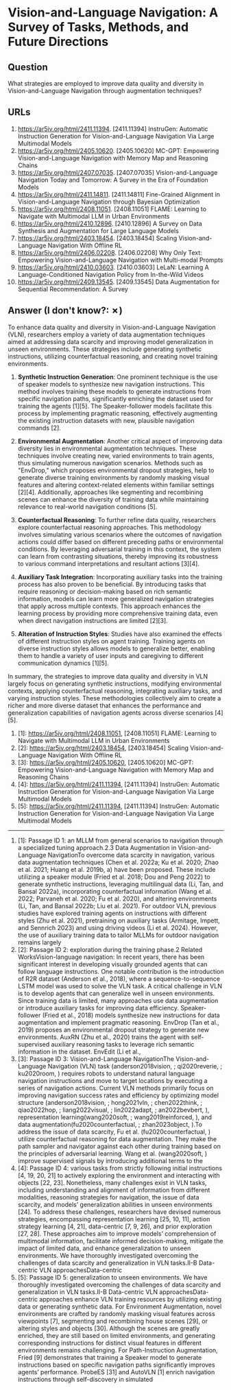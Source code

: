 # Vision-and-Language Navigation: A Survey of Tasks, Methods, and Future Directions

## Question

What strategies are employed to improve data quality and diversity in Vision-and-Language Navigation through augmentation techniques?

## URLs

1. https://ar5iv.org/html/2411.11394. [2411.11394] InstruGen: Automatic Instruction Generation for Vision-and-Language Navigation Via Large Multimodal Models
2. https://ar5iv.org/html/2405.10620. [2405.10620] MC-GPT: Empowering Vision-and-Language Navigation with Memory Map and Reasoning Chains
3. https://ar5iv.org/html/2407.07035. [2407.07035] Vision-and-Language Navigation Today and Tomorrow: A Survey in the Era of Foundation Models
4. https://ar5iv.org/html/2411.14811. [2411.14811] Fine-Grained Alignment in Vision-and-Language Navigation through Bayesian Optimization
5. https://ar5iv.org/html/2408.11051. [2408.11051] FLAME: Learning to Navigate with Multimodal LLM in Urban Environments
6. https://ar5iv.org/html/2410.12896. [2410.12896] A Survey on Data Synthesis and Augmentation for Large Language Models
7. https://ar5iv.org/html/2403.18454. [2403.18454] Scaling Vision-and-Language Navigation With Offline RL
8. https://ar5iv.org/html/2406.02208. [2406.02208] Why Only Text: Empowering Vision-and-Language Navigation with Multi-modal Prompts
9. https://ar5iv.org/html/2410.03603. [2410.03603] LeLaN: Learning A Language-Conditioned Navigation Policy from In-the-Wild Videos
10. https://ar5iv.org/html/2409.13545. [2409.13545] Data Augmentation for Sequential Recommendation: A Survey

## Answer (I don't know?: ✗)

To enhance data quality and diversity in Vision-and-Language Navigation (VLN), researchers employ a variety of data augmentation techniques aimed at addressing data scarcity and improving model generalization in unseen environments. These strategies include generating synthetic instructions, utilizing counterfactual reasoning, and creating novel training environments.

1. **Synthetic Instruction Generation**: One prominent technique is the use of speaker models to synthesize new navigation instructions. This method involves training these models to generate instructions from specific navigation paths, significantly enriching the dataset used for training the agents [1][5]. The Speaker-follower models facilitate this process by implementing pragmatic reasoning, effectively augmenting the existing instruction datasets with new, plausible navigation commands [2].

2. **Environmental Augmentation**: Another critical aspect of improving data diversity lies in environmental augmentation techniques. These techniques involve creating new, varied environments to train agents, thus simulating numerous navigation scenarios. Methods such as "EnvDrop," which proposes environmental dropout strategies, help to generate diverse training environments by randomly masking visual features and altering context-related elements within familiar settings [2][4]. Additionally, approaches like segmenting and recombining scenes can enhance the diversity of training data while maintaining relevance to real-world navigation conditions [5].

3. **Counterfactual Reasoning**: To further refine data quality, researchers explore counterfactual reasoning approaches. This methodology involves simulating various scenarios where the outcomes of navigation actions could differ based on different preceding paths or environmental conditions. By leveraging adversarial training in this context, the system can learn from contrasting situations, thereby improving its robustness to various command interpretations and resultant actions [3][4].

4. **Auxiliary Task Integration**: Incorporating auxiliary tasks into the training process has also proven to be beneficial. By introducing tasks that require reasoning or decision-making based on rich semantic information, models can learn more generalized navigation strategies that apply across multiple contexts. This approach enhances the learning process by providing more comprehensive training data, even when direct navigation instructions are limited [2][3].

5. **Alteration of Instruction Styles**: Studies have also examined the effects of different instruction styles on agent training. Training agents on diverse instruction styles allows models to generalize better, enabling them to handle a variety of user inputs and caregiving to different communication dynamics [1][5].

In summary, the strategies to improve data quality and diversity in VLN largely focus on generating synthetic instructions, modifying environmental contexts, applying counterfactual reasoning, integrating auxiliary tasks, and varying instruction styles. These methodologies collectively aim to create a richer and more diverse dataset that enhances the performance and generalization capabilities of navigation agents across diverse scenarios [4][5].

1. [1]:  https://ar5iv.org/html/2408.11051, [2408.11051] FLAME: Learning to Navigate with Multimodal LLM in Urban Environments
2. [2]:  https://ar5iv.org/html/2403.18454, [2403.18454] Scaling Vision-and-Language Navigation With Offline RL
3. [3]:  https://ar5iv.org/html/2405.10620, [2405.10620] MC-GPT: Empowering Vision-and-Language Navigation with Memory Map and Reasoning Chains
4. [4]:  https://ar5iv.org/html/2411.11394, [2411.11394] InstruGen: Automatic Instruction Generation for Vision-and-Language Navigation Via Large Multimodal Models
5. [5]:  https://ar5iv.org/html/2411.11394, [2411.11394] InstruGen: Automatic Instruction Generation for Vision-and-Language Navigation Via Large Multimodal Models
---
1. [1]:  Passage ID 1: an MLLM from general scenarios to navigation through a specialized tuning approach.2.3 Data Augmentation in Vision-and-Language NavigationTo overcome data scarcity in navigation, various data augmentation techniques (Chen et al. 2022a; Ku et al. 2020; Zhao et al. 2021; Huang et al. 2019b, a) have been proposed. These include utilizing a speaker module (Fried et al. 2018; Dou and Peng 2022) to generate synthetic instructions, leveraging multilingual data (Li, Tan, and Bansal 2022a), incorporating counterfactual information (Wang et al. 2022; Parvaneh et al. 2020; Fu et al. 2020), and altering environments (Li, Tan, and Bansal 2022b; Liu et al. 2021). For outdoor VLN, previous studies have explored training agents on instructions with different styles (Zhu et al. 2021), pretraining on auxiliary tasks (Armitage, Impett, and Sennrich 2023) and using driving videos (Li et al. 2024). However, the use of auxiliary training data to tailor MLLMs for outdoor navigation remains largely
2. [2]:  Passage ID 2: exploration during the training phase.2 Related WorksVision-language navigation: In recent years, there has been significant interest in developing visually grounded agents that can follow language instructions. One notable contribution is the introduction of R2R dataset (Anderson et al., 2018), where a sequence-to-sequence LSTM model was used to solve the VLN task. A critical challenge in VLN is to develop agents that can generalize well in unseen environments. Since training data is limited, many approaches use data augmentation or introduce auxiliary tasks for improving data efficiency. Speaker-follower (Fried et al., 2018) models synthesize new instructions for data augmentation and implement pragmatic reasoning. EnvDrop (Tan et al., 2019) proposes an environmental dropout strategy to generate new environments. AuxRN (Zhu et al., 2020) trains the agent with self-supervised auxiliary reasoning tasks to leverage rich semantic information in the dataset. EnvEdit (Li et al.,
3. [3]:  Passage ID 3: Vision-and-Language NavigationThe Vision-and-Language Navigation (VLN) task (anderson2018vision, ; qi2020reverie, ; ku2020room, ) requires robots to understand natural language navigation instructions and move to target locations by executing a series of navigation actions. Current VLN methods primarily focus on improving navigation success rates and efficiency by optimizing model structure (anderson2018vision, ; hong2021vln, ; chen2022think, ; qiao2022hop, ; liang2022visual, ; lin2022adapt, ; an2022bevbert, ), representation learning(wang2020soft, ; wang2019reinforced, ), and data augmentation(fu2020counterfactual, ; zhan2023object, ).To address the issue of data scarcity, Fu et al. (fu2020counterfactual, ) utilize counterfactual reasoning for data augmentation. They make the path sampler and navigator against each other during training based on the principles of adversarial learning. Wang et al. (wang2020soft, ) improve supervised signals by introducing additional terms to the
4. [4]:  Passage ID 4: various tasks from strictly following initial instructions [4, 19, 20, 21] to actively exploring the environment and interacting with objects [22, 23]. Nonetheless, many challenges exist in VLN tasks, including understanding and alignment of information from different modalities, reasoning strategies for navigation, the issue of data scarcity, and models’ generalization abilities in unseen environments [24]. To address these challenges, researchers have devised numerous strategies, encompassing representation learning [25, 10, 11], action strategy learning [4, 21], data-centric [7, 9, 26], and prior exploration [27, 28]. These approaches aim to improve models’ comprehension of multimodal information, facilitate informed decision-making, mitigate the impact of limited data, and enhance generalization to unseen environments. We have thoroughly investigated overcoming the challenges of data scarcity and generalization in VLN tasks.II-B Data-centric VLN approachesData-centric
5. [5]:  Passage ID 5: generalization to unseen environments. We have thoroughly investigated overcoming the challenges of data scarcity and generalization in VLN tasks.II-B Data-centric VLN approachesData-centric approaches enhance VLN training resources by utilizing existing data or generating synthetic data. For Environment Augmentation, novel environments are crafted by randomly masking visual features across viewpoints [7], segmenting and recombining house scenes [29], or altering styles and objects [30]. Although the scenes are greatly enriched, they are still based on limited environments, and generating corresponding instructions for distinct visual features in different environments remains challenging. For Path-Instruction Augmentation, Fried [9] demonstrates that training a Speaker model to generate instructions based on specific navigation paths significantly improves agents’ performance. ProbeES [31] and AutoVLN [1] enrich navigation instructions through self-discovery in simulated